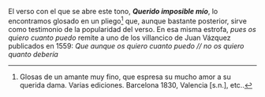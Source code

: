El verso con el que se abre este tono, ***Querido imposible mío***, lo
encontramos glosado en un pliego[^1] que, aunque bastante posterior,
sirve como testimonio de la popularidad del verso. En esa misma estrofa,
*pues os quiero cuanto puedo* remite a uno de los villancico de Juan
Vázquez publicados en 1559: *Que aunque os quiero cuanto puedo // no os quiero quanto debería*

[^1]: Glosas de un amante muy fino, que espresa su mucho amor a su
    querida dama. Varias ediciones. Barcelona 1830, Valencia \[s.n.\],
    etc..
